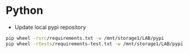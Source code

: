# Python

- Update local pypi repository

```sh
pip wheel -rsrc/requirements.txt -w /mnt/storage1/LAB/pypi
pip wheel -rtests/requirements-test.txt -w /mnt/storage1/LAB/pypi
```

